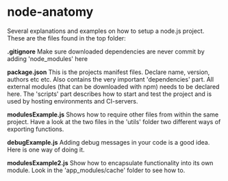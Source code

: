 node-anatomy
============

Several explanations and examples on how to setup a node.js project. 
These are the files found in the top folder:

__.gitignore__
Make sure downloaded dependencies are never commit by adding 'node_modules' here

__package.json__
This is the projects manifest files. Declare name, version, authors etc etc. 
Also contains the very important 'dependencies' part. All external modules (that can be downloaded with npm) needs to be declared here.
The 'scripts' part describes how to start and test the project and is used by hosting environments and CI-servers.

__modulesExample.js__
Shows how to require other files from within the same project. Have a look at the two files in the 'utils' folder two different ways of exporting functions.

__debugExample.js__
Adding debug messages in your code is a good idea. Here is one way of doing it.

__modulesExample2.js__
Show how to encapsulate functionality into its own module. Look in the 'app_modules/cache' folder to see how to.

